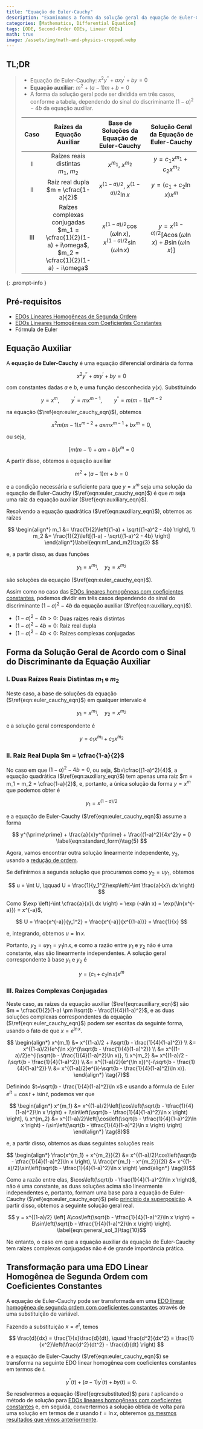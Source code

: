 ```yaml
---
title: "Equação de Euler-Cauchy"
description: "Examinamos a forma da solução geral da equação de Euler-Cauchy para cada caso, dependendo do sinal do discriminante da equação auxiliar."
categories: [Mathematics, Differential Equation]
tags: [ODE, Second-Order ODEs, Linear ODEs]
math: true
image: /assets/img/math-and-physics-cropped.webp
---
```


## TL;DR
> - Equação de Euler-Cauchy: $x^2y^{\prime\prime} + axy^{\prime} + by = 0$
> - **Equação auxiliar**: $m^2 + (a-1)m + b = 0$
> - A forma da solução geral pode ser dividida em três casos, conforme a tabela, dependendo do sinal do discriminante $(1-a)^2 - 4b$ da equação auxiliar.
>
> | Caso | Raízes da Equação Auxiliar | Base de Soluções da Equação de Euler-Cauchy | Solução Geral da Equação de Euler-Cauchy |
> | :---: | :---: | :---: | :---: |
> | I | Raízes reais distintas<br>$m_1$, $m_2$ | $x^{m_1}$, $x^{m_2}$ | $y = c_1 x^{m_1} + c_2 x^{m_2}$ |
> | II | Raiz real dupla<br> $m = \cfrac{1-a}{2}$ | $x^{(1-a)/2}$, $x^{(1-a)/2}\ln{x}$ | $y = (c_1 + c_2 \ln x)x^m$ |
> | III | Raízes complexas conjugadas<br> $m_1 = \cfrac{1}{2}(1-a) + i\omega$, <br> $m_2 = \cfrac{1}{2}(1-a) - i\omega$ | $x^{(1-a)/2}\cos{(\omega \ln{x})}$, <br> $x^{(1-a)/2}\sin{(\omega \ln{x})}$ | $y = x^{(1-a)/2}[A\cos{(\omega \ln{x})} + B\sin{(\omega \ln{x})}]$ |
{: .prompt-info }

## Pré-requisitos
- [EDOs Lineares Homogêneas de Segunda Ordem](/posts/homogeneous-linear-odes-of-second-order/)
- [EDOs Lineares Homogêneas com Coeficientes Constantes](/posts/homogeneous-linear-odes-with-constant-coefficients/)
- Fórmula de Euler

## Equação Auxiliar
A **equação de Euler-Cauchy** é uma equação diferencial ordinária da forma

$$ x^2y^{\prime\prime} + axy^{\prime} + by = 0 \label{eqn:euler_cauchy_eqn}\tag{1} $$

com constantes dadas $a$ e $b$, e uma função desconhecida $y(x)$. Substituindo

$$ y=x^m, \qquad y^{\prime}=mx^{m-1}, \qquad y^{\prime\prime}=m(m-1)x^{m-2} $$

na equação ($\ref{eqn:euler_cauchy_eqn}$), obtemos

$$ x^2m(m-1)x^{m-2} + axmx^{m-1} + bx^m = 0, $$

ou seja,

$$ [m(m-1) + am + b]x^m = 0 $$

A partir disso, obtemos a equação auxiliar

$$ m^2 + (a-1)m + b = 0 \label{eqn:auxiliary_eqn}\tag{2} $$

e a condição necessária e suficiente para que $y=x^m$ seja uma solução da equação de Euler-Cauchy ($\ref{eqn:euler_cauchy_eqn}$) é que $m$ seja uma raiz da equação auxiliar ($\ref{eqn:auxiliary_eqn}$).

Resolvendo a equação quadrática ($\ref{eqn:auxiliary_eqn}$), obtemos as raízes

$$ \begin{align*}
m_1 &= \frac{1}{2}\left[(1-a) + \sqrt{(1-a)^2 - 4b} \right], \\
m_2 &= \frac{1}{2}\left[(1-a) - \sqrt{(1-a)^2 - 4b} \right]
\end{align*}\label{eqn:m1_and_m2}\tag{3} $$

e, a partir disso, as duas funções

$$ y_1 = x^{m_1}, \quad y_2 = x^{m_2}$$

são soluções da equação ($\ref{eqn:euler_cauchy_eqn}$).

Assim como no caso das [EDOs lineares homogêneas com coeficientes constantes](/posts/homogeneous-linear-odes-with-constant-coefficients/), podemos dividir em três casos dependendo do sinal do discriminante $(1-a)^2 - 4b$ da equação auxiliar ($\ref{eqn:auxiliary_eqn}$).
- $(1-a)^2 - 4b > 0$: Duas raízes reais distintas
- $(1-a)^2 - 4b = 0$: Raiz real dupla
- $(1-a)^2 - 4b < 0$: Raízes complexas conjugadas

## Forma da Solução Geral de Acordo com o Sinal do Discriminante da Equação Auxiliar
### I. Duas Raízes Reais Distintas $m_1$ e $m_2$
Neste caso, a base de soluções da equação ($\ref{eqn:euler_cauchy_eqn}$) em qualquer intervalo é

$$ y_1 = x^{m_1}, \quad y_2 = x^{m_2} $$

e a solução geral correspondente é

$$ y = c_1 x^{m_1} + c_2 x^{m_2} \label{eqn:general_sol_1}\tag{4}$$

### II. Raiz Real Dupla $m = \cfrac{1-a}{2}$
No caso em que $(1-a)^2 - 4b = 0$, ou seja, $b=\cfrac{(1-a)^2}{4}$, a equação quadrática ($\ref{eqn:auxiliary_eqn}$) tem apenas uma raiz $m = m_1 = m_2 = \cfrac{1-a}{2}$, e, portanto, a única solução da forma $y = x^m$ que podemos obter é

$$ y_1 = x^{(1-a)/2} $$

e a equação de Euler-Cauchy ($\ref{eqn:euler_cauchy_eqn}$) assume a forma

$$ y^{\prime\prime} + \frac{a}{x}y^{\prime} + \frac{(1-a)^2}{4x^2}y = 0 \label{eqn:standard_form}\tag{5} $$

Agora, vamos encontrar outra solução linearmente independente, $y_2$, usando a [redução de ordem](/posts/homogeneous-linear-odes-of-second-order/#reducao-de-ordem).

Se definirmos a segunda solução que procuramos como $y_2=uy_1$, obtemos

$$ u = \int U, \qquad U = \frac{1}{y_1^2}\exp\left(-\int \frac{a}{x}\ dx \right) $$

Como $\exp \left(-\int \cfrac{a}{x}\ dx \right) = \exp (-a\ln x) = \exp(\ln{x^{-a}}) = x^{-a}$,

$$ U = \frac{x^{-a}}{y_1^2} = \frac{x^{-a}}{x^{(1-a)}} = \frac{1}{x} $$

e, integrando, obtemos $u = \ln x$.

Portanto, $y_2 = uy_1 = y_1 \ln x$, e como a razão entre $y_1$ e $y_2$ não é uma constante, elas são linearmente independentes. A solução geral correspondente à base $y_1$ e $y_2$ é

$$ y = (c_1 + c_2 \ln x)x^m \label{eqn:general_sol_2}\tag{6}$$

### III. Raízes Complexas Conjugadas
Neste caso, as raízes da equação auxiliar ($\ref{eqn:auxiliary_eqn}$) são $m = \cfrac{1}{2}(1-a) \pm i\sqrt{b - \frac{1}{4}(1-a)^2}$, e as duas soluções complexas correspondentes da equação ($\ref{eqn:euler_cauchy_eqn}$) podem ser escritas da seguinte forma, usando o fato de que $x=e^{\ln x}$.

$$ \begin{align*}
x^{m_1} &= x^{(1-a)/2 + i\sqrt{b - \frac{1}{4}(1-a)^2}} \\
&= x^{(1-a)/2}(e^{\ln x})^{i\sqrt{b - \frac{1}{4}(1-a)^2}} \\
&= x^{(1-a)/2}e^{i(\sqrt{b - \frac{1}{4}(1-a)^2}\ln x)}, \\
x^{m_2} &= x^{(1-a)/2 - i\sqrt{b - \frac{1}{4}(1-a)^2}} \\
&= x^{(1-a)/2}(e^{\ln x})^{-i\sqrt{b - \frac{1}{4}(1-a)^2}} \\
&= x^{(1-a)/2}e^{i(-\sqrt{b - \frac{1}{4}(1-a)^2}\ln x)}.
\end{align*} \tag{7}$$

Definindo $t=\sqrt{b - \frac{1}{4}(1-a)^2}\ln x$ e usando a fórmula de Euler $e^{it} = \cos{t} + i\sin{t}$, podemos ver que

$$ \begin{align*}
x^{m_1} &= x^{(1-a)/2}\left[\cos\left(\sqrt{b - \tfrac{1}{4}(1-a)^2}\ln x \right) + i\sin\left(\sqrt{b - \tfrac{1}{4}(1-a)^2}\ln x \right) \right], \\
x^{m_2} &= x^{(1-a)/2}\left[\cos\left(\sqrt{b - \tfrac{1}{4}(1-a)^2}\ln x \right) - i\sin\left(\sqrt{b - \tfrac{1}{4}(1-a)^2}\ln x \right) \right]
\end{align*} \tag{8}$$

e, a partir disso, obtemos as duas seguintes soluções reais

$$ \begin{align*}
\frac{x^{m_1} + x^{m_2}}{2} &= x^{(1-a)/2}\cos\left(\sqrt{b - \tfrac{1}{4}(1-a)^2}\ln x \right), \\
\frac{x^{m_1} - x^{m_2}}{2i} &= x^{(1-a)/2}\sin\left(\sqrt{b - \tfrac{1}{4}(1-a)^2}\ln x \right)
\end{align*} \tag{9}$$

Como a razão entre elas, $\cos\left(\sqrt{b - \frac{1}{4}(1-a)^2}\ln x \right)$, não é uma constante, as duas soluções acima são linearmente independentes e, portanto, formam uma base para a equação de Euler-Cauchy ($\ref{eqn:euler_cauchy_eqn}$) pelo [princípio da superposição](/posts/homogeneous-linear-odes-of-second-order/#principio-da-superposicao). A partir disso, obtemos a seguinte solução geral real.

$$ y = x^{(1-a)/2} \left[ A\cos\left(\sqrt{b - \tfrac{1}{4}(1-a)^2}\ln x \right) + B\sin\left(\sqrt{b - \tfrac{1}{4}(1-a)^2}\ln x \right) \right]. \label{eqn:general_sol_3}\tag{10}$$

No entanto, o caso em que a equação auxiliar da equação de Euler-Cauchy tem raízes complexas conjugadas não é de grande importância prática.

## Transformação para uma EDO Linear Homogênea de Segunda Ordem com Coeficientes Constantes
A equação de Euler-Cauchy pode ser transformada em uma [EDO linear homogênea de segunda ordem com coeficientes constantes](/posts/homogeneous-linear-odes-with-constant-coefficients/) através de uma substituição de variável.

Fazendo a substituição $x = e^t$, temos

$$ \frac{d}{dx} = \frac{1}{x}\frac{d}{dt}, \quad \frac{d^2}{dx^2} = \frac{1}{x^2}\left(\frac{d^2}{dt^2} - \frac{d}{dt} \right) $$

e a equação de Euler-Cauchy ($\ref{eqn:euler_cauchy_eqn}$) se transforma na seguinte EDO linear homogênea com coeficientes constantes em termos de $t$.

$$ y^{\prime\prime}(t) + (a-1)y^{\prime}(t) + by(t) = 0. \label{eqn:substituted}\tag{11} $$

Se resolvermos a equação ($\ref{eqn:substituted}$) para $t$ aplicando o método de solução para [EDOs lineares homogêneas com coeficientes constantes](/posts/homogeneous-linear-odes-with-constant-coefficients/) e, em seguida, convertermos a solução obtida de volta para uma solução em termos de $x$ usando $t = \ln{x}$, obteremos [os mesmos resultados que vimos anteriormente](#forma-da-solucao-geral-de-acordo-com-o-sinal-do-discriminante-da-equacao-auxiliar).
